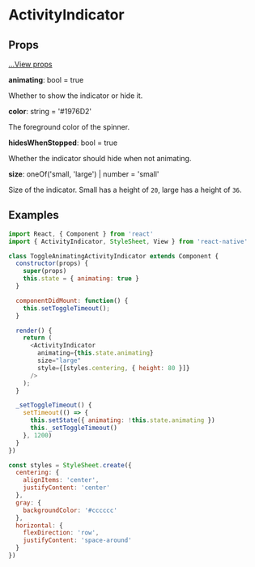 # ActivityIndicator

## Props

[...View props](./View.md)

**animating**: bool = true

Whether to show the indicator or hide it.

**color**: string = '#1976D2'

The foreground color of the spinner.

**hidesWhenStopped**: bool = true

Whether the indicator should hide when not animating.

**size**: oneOf('small, 'large') | number = 'small'

Size of the indicator. Small has a height of `20`, large has a height of `36`.

## Examples

```js
import React, { Component } from 'react'
import { ActivityIndicator, StyleSheet, View } from 'react-native'

class ToggleAnimatingActivityIndicator extends Component {
  constructor(props) {
    super(props)
    this.state = { animating: true }
  }

  componentDidMount: function() {
    this.setToggleTimeout();
  }

  render() {
    return (
      <ActivityIndicator
        animating={this.state.animating}
        size="large"
        style={[styles.centering, { height: 80 }]}
      />
    );
  }

  _setToggleTimeout() {
    setTimeout(() => {
      this.setState({ animating: !this.state.animating })
      this._setToggleTimeout()
    }, 1200)
  }
})

const styles = StyleSheet.create({
  centering: {
    alignItems: 'center',
    justifyContent: 'center'
  },
  gray: {
    backgroundColor: '#cccccc'
  },
  horizontal: {
    flexDirection: 'row',
    justifyContent: 'space-around'
  }
})
```
